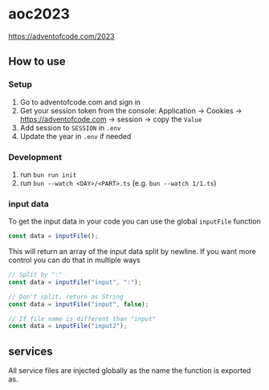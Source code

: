 # aoc2023

https://adventofcode.com/2023

## How to use

### Setup

1. Go to adventofcode.com and sign in
2. Get your session token from the console: Application -> Cookies -> https://adventofcode.com -> session -> copy the `Value`
3. Add session to `SESSION` in `.env`
4. Update the year in `.env` if needed

### Development

1. run `bun run init`
2. run `bun --watch <DAY>/<PART>.ts` (e.g. `bun --watch 1/1.ts`)

### input data

To get the input data in your code you can use the global `inputFile` function

```ts
const data = inputFile();
```

This will return an array of the input data split by newline.
If you want more control you can do that in multiple ways

```ts
// Split by ":"
const data = inputFile("input", ":");

// Don't split, return as String
const data = inputFile("input", false);

// If file name is different than "input"
const data = inputFile("input2");
```

## services

All service files are injected globally as the name the function is exported as.
